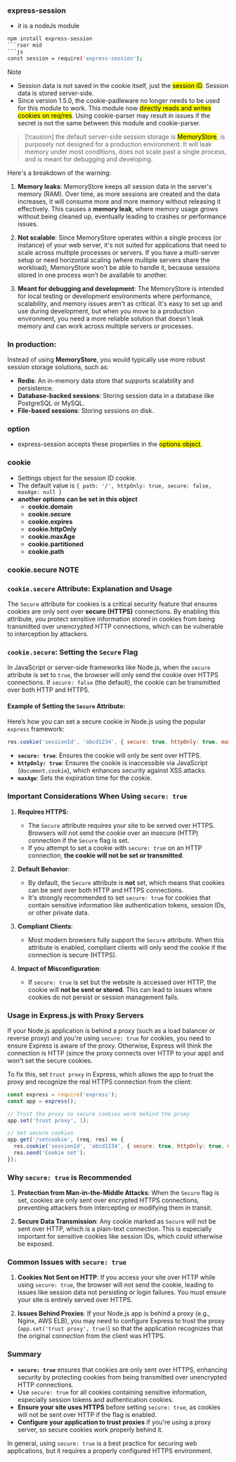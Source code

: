 ### express-session
- it is a nodeJs module
```bash
npm install express-session
```rser mid
```js
const session = require('express-session');
```

> [!NOTE]
> - Session data is not saved in the cookie itself, just the <mark>session ID</mark>. Session data is stored server-side.
> - Since version 1.5.0, the cookie-padleware no longer needs to be used for this module to work. This module now <mark>directly reads and writes cookies on req/res</mark>. Using cookie-parser may result in issues if the secret is not the same between this module and cookie-parser.

> [!causion]
> the default server-side session storage is <mark>MemoryStore</mark>, is purposely not designed for a production environment. It will leak memory under most conditions, does not scale past a single process, and is meant for debugging and developing.

Here's a breakdown of the warning:

1. **Memory leaks**: MemoryStore keeps all session data in the server's memory (RAM). Over time, as more sessions are created and the data increases, it will consume more and more memory without releasing it effectively. This causes a **memory leak**, where memory usage grows without being cleaned up, eventually leading to crashes or performance issues.

2. **Not scalable**: Since MemoryStore operates within a single process (or instance) of your web server, it's not suited for applications that need to scale across multiple processes or servers. If you have a multi-server setup or need horizontal scaling (where multiple servers share the workload), MemoryStore won't be able to handle it, because sessions stored in one process won’t be available to another.

3. **Meant for debugging and development**: The MemoryStore is intended for local testing or development environments where performance, scalability, and memory issues aren't as critical. It's easy to set up and use during development, but when you move to a production environment, you need a more reliable solution that doesn't leak memory and can work across multiple servers or processes.

### In production:
Instead of using **MemoryStore**, you would typically use more robust session storage solutions, such as:
- **Redis**: An in-memory data store that supports scalability and persistence.
- **Database-backed sessions**: Storing session data in a database like PostgreSQL or MySQL.
- **File-based sessions**: Storing sessions on disk.

### option
- express-session accepts these properties in the <mark>options object</mark>.

### cookie
- Settings object for the session ID cookie.
- The default value is `{ path: '/', httpOnly: true, secure: false, maxAge: null }`
- **another options can be set in this object**
    - **cookie.domain**
    - **cookie.secure**
    - **cookie.expires**
    - **cookie.httpOnly**
    - **cookie.maxAge**
    - **cookie.partitioned**
    - **cookie.path**

### cookie.secure NOTE
### `cookie.secure` Attribute: Explanation and Usage

The `Secure` attribute for cookies is a critical security feature that ensures cookies are only sent over **secure (HTTPS)** connections. By enabling this attribute, you protect sensitive information stored in cookies from being transmitted over unencrypted HTTP connections, which can be vulnerable to interception by attackers.

### `cookie.secure`: Setting the `Secure` Flag

In JavaScript or server-side frameworks like Node.js, when the `secure` attribute is set to `true`, the browser will only send the cookie over HTTPS connections. If `secure: false` (the default), the cookie can be transmitted over both HTTP and HTTPS.

#### Example of Setting the `Secure` Attribute:
Here’s how you can set a secure cookie in Node.js using the popular `express` framework:

```javascript
res.cookie('sessionId', 'abcd1234', { secure: true, httpOnly: true, maxAge: 3600000 });
```

- **`secure: true`**: Ensures the cookie will only be sent over HTTPS.
- **`httpOnly: true`**: Ensures the cookie is inaccessible via JavaScript (`document.cookie`), which enhances security against XSS attacks.
- **`maxAge`**: Sets the expiration time for the cookie.

### Important Considerations When Using `secure: true`

1. **Requires HTTPS**: 
   - The `Secure` attribute requires your site to be served over HTTPS. Browsers will not send the cookie over an insecure (HTTP) connection if the `Secure` flag is set.
   - If you attempt to set a cookie with `secure: true` on an HTTP connection, **the cookie will not be set or transmitted**.

2. **Default Behavior**:
   - By default, the `Secure` attribute is **not** set, which means that cookies can be sent over both HTTP and HTTPS connections.
   - It's strongly recommended to set `secure: true` for cookies that contain sensitive information like authentication tokens, session IDs, or other private data.

3. **Compliant Clients**:
   - Most modern browsers fully support the `Secure` attribute. When this attribute is enabled, compliant clients will only send the cookie if the connection is secure (HTTPS).

4. **Impact of Misconfiguration**:
   - If `secure: true` is set but the website is accessed over HTTP, the cookie will **not be sent or stored**. This can lead to issues where cookies do not persist or session management fails.

### Usage in Express.js with Proxy Servers

If your Node.js application is behind a proxy (such as a load balancer or reverse proxy) and you're using `secure: true` for cookies, you need to ensure Express is aware of the proxy. Otherwise, Express will think the connection is HTTP (since the proxy connects over HTTP to your app) and won't set the secure cookies.

To fix this, set `trust proxy` in Express, which allows the app to trust the proxy and recognize the real HTTPS connection from the client:

```javascript
const express = require('express');
const app = express();

// Trust the proxy so secure cookies work behind the proxy
app.set('trust proxy', 1);

// Set secure cookies
app.get('/setcookie', (req, res) => {
  res.cookie('sessionId', 'abcd1234', { secure: true, httpOnly: true, maxAge: 3600000 });
  res.send('Cookie set');
});
```

### Why `secure: true` is Recommended

1. **Protection from Man-in-the-Middle Attacks**:
   When the `Secure` flag is set, cookies are only sent over encrypted HTTPS connections, preventing attackers from intercepting or modifying them in transit.

2. **Secure Data Transmission**:
   Any cookie marked as `Secure` will not be sent over HTTP, which is a plain-text connection. This is especially important for sensitive cookies like session IDs, which could otherwise be exposed.

### Common Issues with `secure: true`

1. **Cookies Not Sent on HTTP**: 
   If you access your site over HTTP while using `secure: true`, the browser will not send the cookie, leading to issues like session data not persisting or login failures. You must ensure your site is entirely served over HTTPS.

2. **Issues Behind Proxies**:
   If your Node.js app is behind a proxy (e.g., Nginx, AWS ELB), you may need to configure Express to trust the proxy (`app.set('trust proxy', true)`) so that the application recognizes that the original connection from the client was HTTPS.

### Summary

- **`secure: true`** ensures that cookies are only sent over HTTPS, enhancing security by protecting cookies from being transmitted over unencrypted HTTP connections.
- Use `secure: true` for all cookies containing sensitive information, especially session tokens and authentication cookies.
- **Ensure your site uses HTTPS** before setting `secure: true`, as cookies will not be sent over HTTP if the flag is enabled.
- **Configure your application to trust proxies** if you're using a proxy server, so secure cookies work properly behind it.

In general, using `secure: true` is a best practice for securing web applications, but it requires a properly configured HTTPS environment.